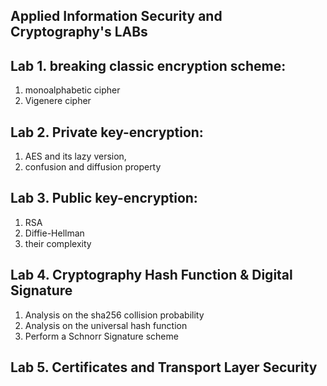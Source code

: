 ## Applied Information Security and Cryptography's LABs

## Lab 1. breaking classic encryption scheme:
 1. monoalphabetic cipher
 2. Vigenere cipher

## Lab 2. Private key-encryption:
 1. AES and its lazy version,
 2. confusion and diffusion property

## Lab 3. Public key-encryption:
 1. RSA
 2. Diffie-Hellman
 3. their complexity
 
## Lab 4. Cryptography Hash Function & Digital Signature
   1. Analysis on the sha256 collision probability
   2. Analysis on the universal hash function
   3. Perform a Schnorr Signature scheme

## Lab 5. Certificates and Transport Layer Security

 
